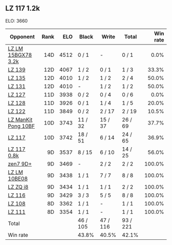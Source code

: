 ## LZ 117 1.2k ##

ELO: 3660

Opponent | Rank | ELO | Black | Write | Total | Win rate
---------|-----:|----:|-------|-------|-------|-------:
[LZ LM 15BGX78 3.2k](LZ%20LM%2015BGX78%203.2k.md) | 14D | 4512 | 0 / 1 | - | 0 / 1 | 0.0%
[LZ 139](LZ%20139.md) | 12D | 4067 | 1 / 2 | 0 / 1 | 1 / 3 | 33.3%
[LZ 135](LZ%20135.md) | 12D | 4010 | 1 / 2 | 1 / 2 | 2 / 4 | 50.0%
[LZ 131](LZ%20131.md) | 12D | 4010 | - | 1 / 2 | 1 / 2 | 50.0%
[LZ 127](LZ%20127.md) | 11D | 3938 | 0 / 2 | 0 / 4 | 0 / 6 | 0.0%
[LZ 128](LZ%20128.md) | 11D | 3926 | 0 / 1 | 1 / 4 | 1 / 5 | 20.0%
[LZ 122](LZ%20122.md) | 11D | 3849 | 0 / 2 | 2 / 17 | 2 / 19 | 10.5%
[LZ ManKit Pong 10BF](LZ%20ManKit%20Pong%2010BF.md) | 10D | 3743 | 11 / 32 | 15 / 37 | 26 / 69 | 37.7%
[LZ 117](LZ%20117.md) | 10D | 3742 | 18 / 51 | 6 / 14 | 24 / 65 | 36.9%
[LZ 117 0.8k](LZ%20117%200.8k.md) | 9D | 3537 | 8 / 15 | 6 / 10 | 14 / 25 | 56.0%
[zen7 9D+](zen7%209D+.md) | 9D | 3469 | - | 2 / 2 | 2 / 2 | 100.0%
[LZ LM 10BE08](LZ%20LM%2010BE08.md) | 9D | 3438 | 1 / 1 | 7 / 7 | 8 / 8 | 100.0%
[LZ ZQ i8](LZ%20ZQ%20i8.md) | 9D | 3434 | 1 / 1 | 1 / 1 | 2 / 2 | 100.0%
[LZ 116](LZ%20116.md) | 9D | 3429 | 3 / 3 | 5 / 5 | 8 / 8 | 100.0%
[LZ 108](LZ%20108.md) | 8D | 3362 | 1 / 1 | - | 1 / 1 | 100.0%
[LZ 111](LZ%20111.md) | 8D | 3354 | 1 / 1 | - | 1 / 1 | 100.0%
Total | | | 46 / 105 | 47 / 116 | 93 / 221 | 
Win rate| | | 43.8% | 40.5% | 42.1% | 
